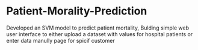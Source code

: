 # Patient-Morality-Prediction
Developed an SVM model to predict patient mortality,  Bulding simple web user interface to either upload a dataset with values for hospital patients or enter data manully page for spicif customer
